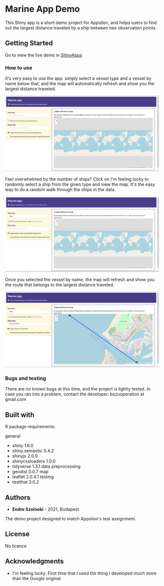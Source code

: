 # Marine App Demo

This Shiny app is a short demo project for Appsilon, and helps users to find out the largest distance traveled by a ship between two observation points.

## Getting Started

Go to view the live demo in [ShinyApps](https://cselefendi.shinyapps.io/marineapptested/)

### How to use

It's very easy to use the app: simply select a vessel type and a vessel by name below that, and the map will automatically refresh and show you the largest distance traveled.

![First look](https://github.com/cselefendi/marineAppTested/blob/master/www/screenshot_empty.png)

Feel overwhelmed by the number of ships? Click on I'm feeling lucky to randomly select a ship from the given type and view the map. It's the easy way to do a random walk through the ships in the data.

![Type already selected](https://github.com/cselefendi/marineAppTested/blob/master/www/screenshot_typeselected.png)

Once you selected the vessel by name, the map will refresh and show you the route that belongs to the largest distance traveled.

![Name already selected](https://github.com/cselefendi/marineAppTested/blob/master/www/screenshot_nameselected.png)


### Bugs and testing

There are no known bugs at this time, and the project is lightly tested.
In case you ran into a problem, contact the developer: bszuoperation at gmail.com

## Built with

R package requirements:

general
- shiny 1.6.0
- shiny.semantic 0.4.2
- shinyjs 2.0.0
- shinycssloaders 1.0.0
- tidyverse 1.3.1
data preprocessing
- geodist 0.0.7
map
- leaflet 2.0.4.1
testing
- testthat 3.0.2

## Authors

* **Endre Szolnoki** - 2021, Budapest

The demo project designed to match Appsilon's test assignment.

## License

No licence

## Acknowledgments

* I'm feeling lucky: First time that I used the thing I developed much more than the Google original.

